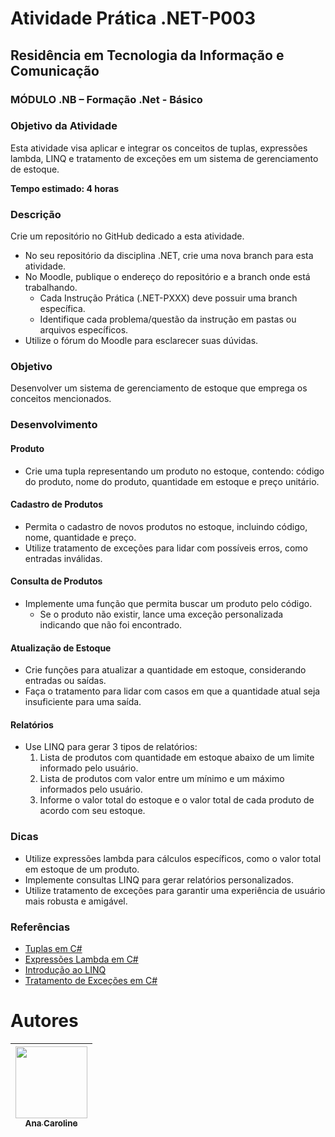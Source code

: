 # Atividade Prática .NET-P003

## Residência em Tecnologia da Informação e Comunicação
### MÓDULO .NB – Formação .Net - Básico

### Objetivo da Atividade
Esta atividade visa aplicar e integrar os conceitos de tuplas, expressões lambda, LINQ e tratamento de exceções em um sistema de gerenciamento de estoque.

**Tempo estimado: 4 horas**

### Descrição
Crie um repositório no GitHub dedicado a esta atividade.

- No seu repositório da disciplina .NET, crie uma nova branch para esta atividade.
- No Moodle, publique o endereço do repositório e a branch onde está trabalhando.
  - Cada Instrução Prática (.NET-PXXX) deve possuir uma branch específica.
  - Identifique cada problema/questão da instrução em pastas ou arquivos específicos.
- Utilize o fórum do Moodle para esclarecer suas dúvidas.

### Objetivo
Desenvolver um sistema de gerenciamento de estoque que emprega os conceitos mencionados.

### Desenvolvimento

#### Produto
- Crie uma tupla representando um produto no estoque, contendo: código do produto, nome do produto, quantidade em estoque e preço unitário.

#### Cadastro de Produtos
- Permita o cadastro de novos produtos no estoque, incluindo código, nome, quantidade e preço.
- Utilize tratamento de exceções para lidar com possíveis erros, como entradas inválidas.

#### Consulta de Produtos
- Implemente uma função que permita buscar um produto pelo código.
  - Se o produto não existir, lance uma exceção personalizada indicando que não foi encontrado.

#### Atualização de Estoque
- Crie funções para atualizar a quantidade em estoque, considerando entradas ou saídas.
- Faça o tratamento para lidar com casos em que a quantidade atual seja insuficiente para uma saída.

#### Relatórios
- Use LINQ para gerar 3 tipos de relatórios:
  1. Lista de produtos com quantidade em estoque abaixo de um limite informado pelo usuário.
  2. Lista de produtos com valor entre um mínimo e um máximo informados pelo usuário.
  3. Informe o valor total do estoque e o valor total de cada produto de acordo com seu estoque.

### Dicas
- Utilize expressões lambda para cálculos específicos, como o valor total em estoque de um produto.
- Implemente consultas LINQ para gerar relatórios personalizados.
- Utilize tratamento de exceções para garantir uma experiência de usuário mais robusta e amigável.

### Referências
- [Tuplas em C#](https://learn.microsoft.com/pt-br/dotnet/csharp/language-reference/builtintypes/value-tuples)
- [Expressões Lambda em C#](https://learn.microsoft.com/pt-br/dotnet/csharp/language-reference/operators/lambda-expressions)
- [Introdução ao LINQ](https://learn.microsoft.com/pt-br/dotnet/csharp/programmingguide/concepts/linq/introduction-to-linq-queries)
- [Tratamento de Exceções em C#](https://learn.microsoft.com/pt-br/dotnet/csharp/fundamentals/exceptions/)


# Autores

| [<img src="https://avatars.githubusercontent.com/u/85597024?s=400&u=a2e62cbd29eecb1443a99a47115f3a8be2695be3&v=4" width=115><br><sub>Ana Caroline </sub>](https://github.com/CarolineNeris) | 
|:-------------------------------------------------------------------------------------------------------------------------------------------------:|
